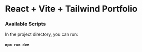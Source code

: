 # React + Vite + Tailwind Portfolio

### Available Scripts

In the project directory, you can run:

#### `npm run dev`
